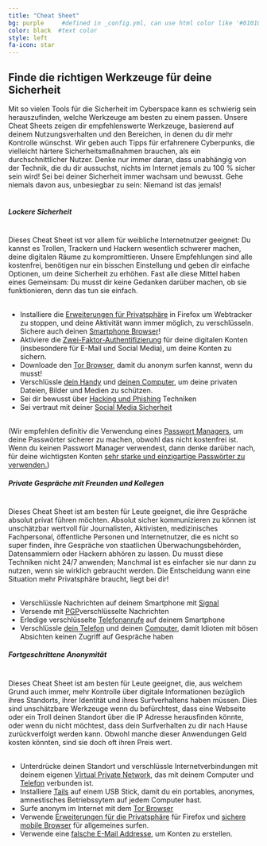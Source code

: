 ```yaml
---
title: "Cheat Sheet"
bg: purple     #defined in _config.yml, can use html color like '#010101'
color: black  #text color
style: left
fa-icon: star
---
```


<p>
	<h2 class="text-white">Finde die richtigen Werkzeuge für <strong>deine</strong> Sicherheit</h2>
</p>
Mit so vielen Tools für die Sicherheit im Cyberspace kann es schwierig sein herauszufinden, welche Werkzeuge am besten zu einem passen. Unsere Cheat Sheets zeigen dir empfehlenswerte Werkzeuge, basierend auf deinem Nutzungsverhalten und den Bereichen, in denen du dir mehr Kontrolle wünschst. Wir geben auch Tipps für erfahrenere Cyberpunks, die vielleicht härtere Sicherheitsmaßnahmen brauchen, als ein durchschnittlicher Nutzer. Denke nur immer daran, dass unabhängig von der Technik, die du dir aussuchst, nichts im Internet jemals zu 100 % sicher sein wird! Sei  bei deiner Sicherheit immer wachsam und bewusst. Gehe niemals davon aus, unbesiegbar zu sein: Niemand ist das jemals!
<br>
<br>

<div class="recommend">
<h5 class="text-white"><strong>Lockere Sicherheit</strong></h5>
<br>
Dieses Cheat Sheet ist vor allem für weibliche Internetnutzer geeignet: Du kannst es Trollen, Trackern und Hackern wesentlich schwerer machen, deine digitalen Räume zu kompromittieren. Unsere Empfehlungen sind alle kostenfrei, benötigen nur ein bisschen Einstellung und geben dir einfache Optionen, um deine Sicherheit zu erhöhen. Fast alle diese Mittel haben eines Gemeinsam: Du musst dir keine Gedanken darüber machen, ob sie funktionieren, denn das tun sie einfach.<br>
<br>
<ul>
	<li>Installiere die <a href="#privacyextensions">Erweiterungen für Privatsphäre</a> in Firefox um Webtracker zu stoppen, und deine Aktivität wann immer möglich, zu verschlüsseln. Sichere auch deinen <a href="#mobilebrowsing">Smartphone Browser</a>!</li>
	<li>Aktiviere die <a href="#twofactor">Zwei-Faktor-Authentifizierung</a> für deine digitalen Konten (insbesondere für E-Mail und Social Media), um deine Konten zu sichern.</li>
	<li>Downloade den <a href="#tor">Tor Browser</a>, damit du anonym surfen kannst, wenn du musst!</li>
	<li>Verschlüssle <a href="#phoneencryption">dein Handy</a> und <a href="#computerencryption">deinen Computer</a>, um deine privaten Dateien, Bilder und Medien zu schützen.</li>
	<li>Sei dir bewusst über <a href="#phishing">Hacking und Phishing</a> Techniken</li>
	<li>Sei vertraut mit deiner <a href="#privacysettings">Social Media Sicherheit</a></li>
</ul>
<br>
(Wir empfehlen definitiv die Verwendung eines <a href="#passwordmanager"> Passwort Managers</a>, um deine Passwörter sicherer zu machen, obwohl das nicht kostenfrei ist. Wenn du keinen Passwort Manager verwendest, dann denke darüber nach, für deine wichtigsten Konten <a href="#strongpasswords">sehr starke und einzigartige Passwörter zu verwenden.</a>)
</div>

<div class="recommend">
<h5 class="text-white"><strong>Private Gespräche mit Freunden und Kollegen</strong></h5>
<br>
Dieses Cheat Sheet ist am besten für Leute geeignet, die ihre Gespräche absolut privat führen möchten. Absolut sicher kommunizieren zu können ist unschätzbar wertvoll für Journalisten, Aktivisten, medizinisches Fachpersonal, öffentliche Personen und Internetnutzer, die es nicht so super finden, ihre Gespräche von staatlichen Überwachungsbehörden, Datensammlern oder Hackern abhören zu lassen. Du musst diese Techniken nicht 24/7 anwenden; Manchmal ist es einfacher sie nur dann zu nutzen, wenn sie wirklich gebraucht werden. Die Entscheidung wann eine Situation mehr Privatsphäre braucht, liegt bei dir! <br>
<br>
<ul>
	<li>Verschlüssle Nachrichten auf deinem Smartphone mit <a href="#sms">Signal</a></li>
	<li>Versende mit <a href="#pgp">PGP</a>verschlüsselte Nachrichten</li>
	<li>Erledige verschlüsselte <a href="#phonecalls"> Telefonanrufe</a> auf deinem Smartphone</li>
	<li>Verschlüssle <a href="#phoneencryption">dein Telefon</a> und deinen  <a href="#computerencryption">Computer</a>, damit Idioten mit bösen Absichten keinen Zugriff auf Gespräche haben</li>
</ul>
</div>

<div class="recommend">
<h5 class="text-white"><strong>Fortgeschrittene Anonymität</strong></h5>
<br>
Dieses Cheat Sheet ist am besten für Leute geeignet, die, aus welchem Grund auch immer, mehr Kontrolle über digitale Informationen bezüglich ihres Standorts, ihrer Identität und ihres Surfverhaltens haben müssen. Dies sind unschätzbare Werkzeuge wenn du befürchtest, dass eine Webseite oder ein Troll deinen Standort über die IP Adresse herausfinden könnte, oder wenn du nicht möchtest, dass dein Surfverhalten zu dir nach Hause zurückverfolgt werden kann. Obwohl manche dieser Anwendungen Geld kosten könnten, sind sie doch oft ihren Preis wert.<br>
<br>
<ul>
	<li>Unterdrücke deinen Standort und verschlüssle Internetverbindungen mit deinem eigenen <a href="#vpn">Virtual Private Network</a>, das mit deinem Computer und <a href="#phonevpn">Telefon</a> verbunden ist.</li>
	<li>Installiere <a href="#tails">Tails</a> auf einem USB Stick, damit du ein portables, anonymes, amnestisches Betriebssytem auf jedem Computer hast.</li>
	<li>Surfe anonym im Internet mit dem <a href="#tor">Tor Browser</a></li>
	<li>Verwende <a href="#privacyextensions">Erweiterungen für die Privatsphäre</a> für Firefox und <a href="#mobilebrowsing">sichere mobile Browser</a> für allgemeines surfen.</li>
	<li>Verwende eine <a href="#fakeemail">falsche E-Mail Addresse</a>, um Konten zu erstellen.</li>
</ul>
</div>
